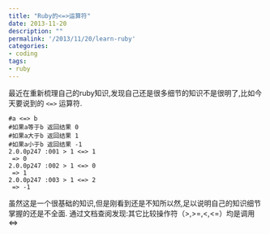```yaml
---
title: "Ruby的<=>运算符"
date: 2013-11-20
description: ""
permalink: '/2013/11/20/learn-ruby'
categories:
- coding
tags: 
- ruby
---
```


最近在重新梳理自己的ruby知识,发现自己还是很多细节的知识不是很明了,比如今天要说到的 `<=>` 运算符.

```
#a <=> b
#如果a等于b 返回结果 0
#如果a大于b 返回结果 1
#如果a小于b 返回结果 -1
2.0.0p247 :001 > 1 <=> 1
 => 0
2.0.0p247 :002 > 1 <=> 0
 => 1
2.0.0p247 :003 > 1 <=> 2
 => -1
```  

虽然这是一个很基础的知识,但是刚看到还是不知所以然,足以说明自己的知识细节掌握的还是不全面.
通过文档查阅发现:其它比较操作符（>,>=,<,<=）均是调用<=>
